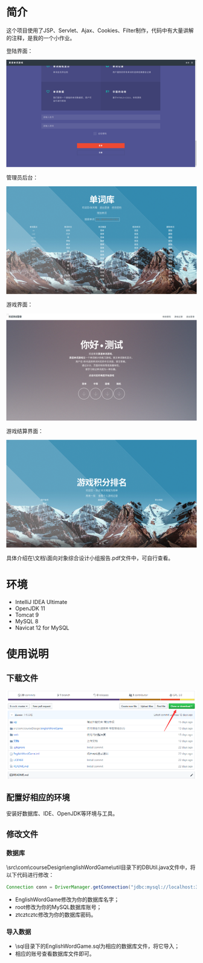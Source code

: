 # 简介

这个项目使用了JSP、Servlet、Ajax、Cookies、Filter制作，代码中有大量讲解的注释，是我的一个小作业。

登陆界面：

![登录界面](/文档/截图/登录界面.png)

管理员后台：

![2](/文档/截图/后台.png)

游戏界面：

![游戏界面](/文档/截图/游戏界面.png)

游戏结算界面：

![游戏结算](/文档/截图/游戏结算.png)

具体介绍在\文档\面向对象综合设计小组报告.pdf文件中，可自行查看。

# 环境

- IntelliJ IDEA Ultimate
- OpenJDK 11
- Tomcat 9
- MySQL 8
- Navicat 12 for MySQL

# 使用说明

## 下载文件

![下载](/文档/截图/下载.png)

## 配置好相应的环境

安装好数据库、IDE、OpenJDK等环境与工具。

## 修改文件

### 数据库

\src\com\courseDesign\englishWordGame\util目录下的DBUtil.java文件中，将以下代码进行修改：

```java
Connection conn = DriverManager.getConnection("jdbc:mysql://localhost:3306/EnglishWordGame", "root", "ztcztcztc");
```

- EnglishWordGame修改为你的数据库名字；
- root修改为你的MySQL数据库账号；
- ztcztcztc修改为你的数据库密码。

### 导入数据

- \sql目录下的EnglishWordGame.sql为相应的数据库文件，将它导入；
- 相应的账号查看数据库文件即可。